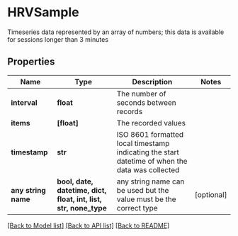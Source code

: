 # HRVSample

Timeseries data represented by an array of numbers; this data is available for sessions longer than 3 minutes

## Properties
Name | Type | Description | Notes
------------ | ------------- | ------------- | -------------
**interval** | **float** | The number of seconds between records | 
**items** | **[float]** | The recorded values | 
**timestamp** | **str** | ISO 8601 formatted local timestamp indicating the start datetime of when the data was collected | 
**any string name** | **bool, date, datetime, dict, float, int, list, str, none_type** | any string name can be used but the value must be the correct type | [optional]

[[Back to Model list]](../README.md#documentation-for-models) [[Back to API list]](../README.md#documentation-for-api-endpoints) [[Back to README]](../README.md)



